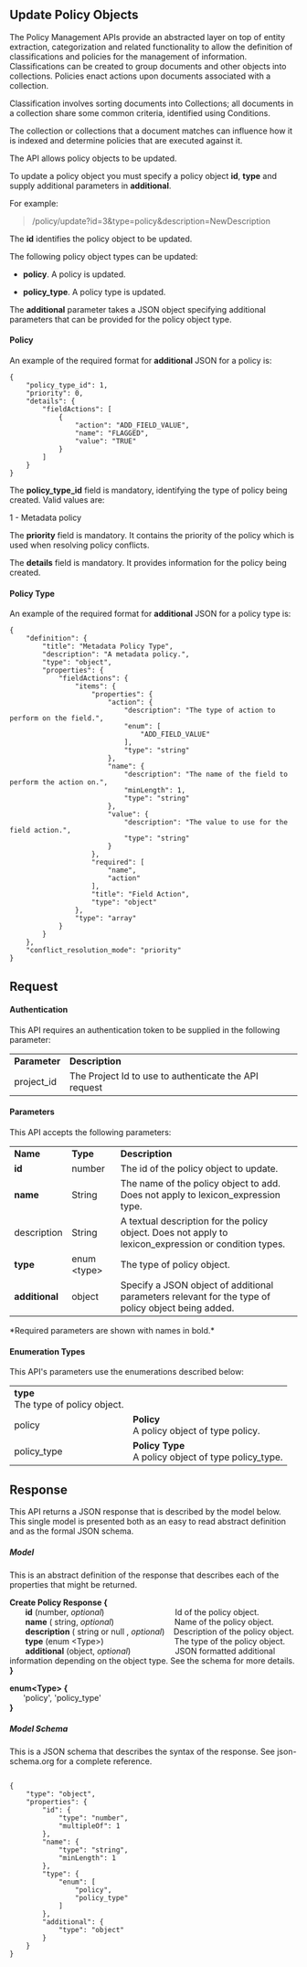 ## Update Policy Objects
The Policy Management APIs provide an abstracted layer on top of entity
extraction, categorization and related functionality to allow the
definition of classifications and policies for the management of
information. Classifications can be created to group documents and other
objects into collections. Policies enact actions upon documents
associated with a collection.

Classification involves sorting documents into Collections; all
documents in a collection share some common criteria, identified using
Conditions.

The collection or collections that a document matches can influence how
it is indexed and determine policies that are executed against it.

The API allows policy objects to be updated.

To update a policy object you must specify a policy object **id**,
**type** and supply additional parameters in **additional**.

For example:

> /policy/update?id=3&type=policy&description=NewDescription

The **id** identifies the policy object to be updated.

The following policy object types can be updated:

-   **policy**. A policy is updated.

-   **policy\_type**. A policy type is updated.

The **additional** parameter takes a JSON object specifying additional
parameters that can be provided for the policy object type.

#### Policy

An example of the required format for **additional** JSON for a policy
is:

    {
        "policy_type_id": 1,
        "priority": 0,
        "details": {
            "fieldActions": [
                {
                    "action": "ADD_FIELD_VALUE",
                    "name": "FLAGGED",
                    "value": "TRUE"
                }
            ]
        }
    }

The **policy\_type\_id** field is mandatory, identifying the type of
policy being created. Valid values are:

1 - Metadata policy

The **priority** field is mandatory. It contains the priority of the
policy which is used when resolving policy conflicts.

The **details** field is mandatory. It provides information for the
policy being created.

#### Policy Type

An example of the required format for **additional** JSON for a policy
type is:

    {
        "definition": {
            "title": "Metadata Policy Type",
            "description": "A metadata policy.",
            "type": "object",
            "properties": {
                "fieldActions": {
                    "items": {
                        "properties": {
                            "action": {
                                "description": "The type of action to perform on the field.",
                                "enum": [
                                    "ADD_FIELD_VALUE"
                                ],
                                "type": "string"
                            },
                            "name": {
                                "description": "The name of the field to perform the action on.",
                                "minLength": 1,
                                "type": "string"
                            },
                            "value": {
                                "description": "The value to use for the field action.",
                                "type": "string"
                            }
                        },
                        "required": [
                            "name",
                            "action"
                        ],
                        "title": "Field Action",
                        "type": "object"
                    },
                    "type": "array"
                }
            }
        },
        "conflict_resolution_mode": "priority"
    }


## Request

#### Authentication
This API requires an authentication token to be supplied in the following parameter:

<table>
    <tr>
        <td><b>Parameter</b></td>
        <td><b>Description</b></td>
    </tr>
    <tr>
        <td>project_id</td>
        <td>The Project Id to use to authenticate the API request</td>
    </tr>
</table>

#### Parameters
This API accepts the following parameters:

<table>
    <tr>
        <td><b>Name</b></td>
        <td><b>Type</b></td>
        <td><b>Description</b></td>
    </tr>
    <tr>
        <td> <b>id</b> </td>
        <td> number </td>
        <td> The id of the policy object to update.</td>
    </tr>
    <tr>
        <td> <b>name</b> </td>
        <td> String </td>
        <td> The name of the policy object to add. Does not apply to lexicon_expression type.</td>
    </tr>
    <tr>
        <td> description </td>
        <td> String </td>
        <td> A textual description for the policy object. Does not apply to lexicon_expression or condition types.</td>
    </tr>
    <tr>
        <td> <b>type</b> </td>
        <td> enum &#60;type&#62; </td>
        <td> The type of policy object.</td>
    </tr>
    <tr>
        <td> <b> additional </b> </td>
        <td> object </td>
        <td> Specify a JSON object of additional parameters relevant for the type of policy object being added.</td>
    </tr>
</table>
*Required parameters are shown with names in bold.*

#### Enumeration Types
This API's parameters use the enumerations described below:

<table>
    <tr>
        <td><b>type</b> <br/> The type of policy object.</td>
    </tr>
    <tr>
        <td> policy </td>
        <td> <b>Policy</b><br/> A policy object of type policy. </td>
    </tr>
    <tr>
        <td> policy_type </td>
        <td> <b>Policy Type</b><br/> A policy object of type policy_type. </td>
    </tr>
</table>

## Response
This API returns a JSON response that is described by the model below. This single model is presented both as an easy to read 
abstract definition and as the formal JSON schema.

##### Model
This is an abstract definition of the response that describes each of the properties that might be returned.

**Create Policy Response {**  
&nbsp;&nbsp;&nbsp;&nbsp;&nbsp;&nbsp; **id** (number, *optional*) &nbsp;&emsp;&emsp;&emsp;&emsp;&emsp;&emsp;&emsp;&emsp; Id of the policy object.  
&nbsp;&nbsp;&nbsp;&nbsp;&nbsp;&nbsp; **name** ( string, *optional*) &emsp;&emsp;&emsp;&emsp;&emsp;&emsp;&emsp; Name of the policy object.  
&nbsp;&nbsp;&nbsp;&nbsp;&nbsp;&nbsp; **description** ( string or null , *optional*) &nbsp;&nbsp;&nbsp;Description of the policy object.  
&nbsp;&nbsp;&nbsp;&nbsp;&nbsp;&nbsp; **type** (enum &lt;Type&gt;) &nbsp;&nbsp;&emsp;&emsp;&emsp;&emsp;&emsp;&emsp;&emsp;&emsp;The type of the policy object.  
&nbsp;&nbsp;&nbsp;&nbsp;&nbsp;&nbsp; **additional** (object, *optional*) &nbsp;&emsp;&emsp;&emsp;&emsp;&emsp;JSON formatted additional information depending on the object type. See the schema for more details.  
**}**

**enum&lt;Type&gt; {**  
&nbsp;&nbsp;&nbsp;&nbsp;&nbsp;&nbsp;'policy', 'policy_type'  
**}**


##### Model Schema 
This is a JSON schema that describes the syntax of the response. See json-schema.org for a complete reference.

<pre><code>
{
    "type": "object",
    "properties": {
        "id": {
            "type": "number",
            "multipleOf": 1
        },
        "name": {
            "type": "string",
            "minLength": 1
        },
        "type": {
            "enum": [
                "policy",
                "policy_type"
            ]
        },
        "additional": {
            "type": "object"
        }
    }
}
</code></pre>
